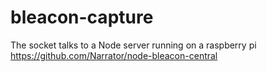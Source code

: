# bleacon-capture

The socket talks to a Node server running on a raspberry pi
https://github.com/Narrator/node-bleacon-central
